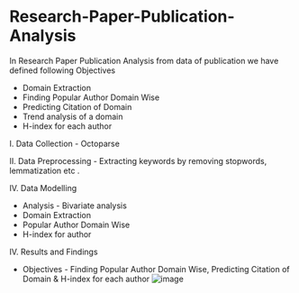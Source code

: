 # Research-Paper-Publication-Analysis

In Research Paper Publication Analysis from data of publication we have defined following Objectives
 * Domain Extraction
 * Finding Popular Author Domain Wise
 * Predicting Citation of Domain
 * Trend analysis of a domain
 * H-index for each author
   
I. Data Collection - Octoparse

II. Data Preprocessing - Extracting keywords by removing stopwords, lemmatization etc . 

IV. Data Modelling
* Analysis - Bivariate analysis 
* Domain Extraction 
* Popular Author Domain Wise
* H-index  for author
  
IV. Results and Findings
* Objectives - 
  Finding Popular Author Domain Wise, 
  Predicting Citation of Domain & 
  H-index for each author 
![image](https://github.com/Neha151200/Research-Paper-Publication-Analysis/assets/86005775/1e993db3-4ba8-4e91-885d-0f2858219351)



